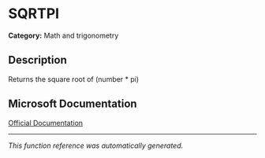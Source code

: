 # SQRTPI

**Category:** Math and trigonometry

## Description
Returns the square root of (number * pi)

## Microsoft Documentation
[Official Documentation](https://support.microsoft.com//en-us/office/sqrtpi-function-1fb4e63f-9b51-46d6-ad68-b3e7a8b519b4)

---
*This function reference was automatically generated.*
